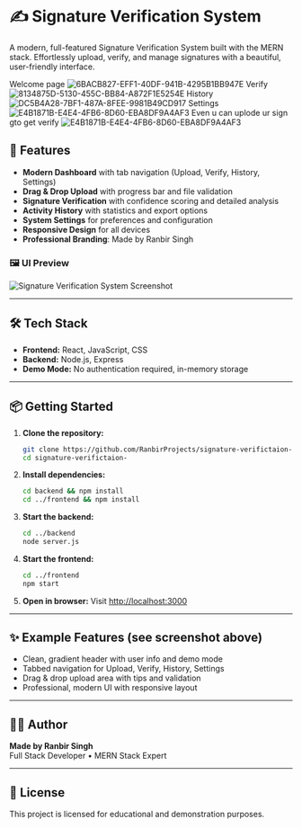 # ✍️ Signature Verification System

A modern, full-featured Signature Verification System built with the MERN stack. Effortlessly upload, verify, and manage signatures with a beautiful, user-friendly interface.

Welcome page
![6BACB827-EFF1-40DF-941B-4295B1BB947E](https://github.com/user-attachments/assets/fddc42f6-3f97-48fa-acb4-b265ff7ed3c1)
Verify
![8134875D-5130-455C-BB84-A872F1E5254E](https://github.com/user-attachments/assets/296b0efe-9894-46dc-9669-97d18f9700bd)
History
![DC5B4A28-7BF1-487A-8FEE-9981B49CD917](https://github.com/user-attachments/assets/58ed3408-e51a-4a54-a858-d49ec170a4f4)
Settings
![E4B1871B-E4E4-4FB6-8D60-EBA8DF9A4AF3](https://github.com/user-attachments/assets/c0406cd3-d821-4233-bdb1-86fe4c2a3ad9)
Even u can uplode ur sign gto get verify
![E4B1871B-E4E4-4FB6-8D60-EBA8DF9A4AF3](https://github.com/user-attachments/assets/e85a62d2-9b1d-4265-a78a-7efceb2c839d)
## 🚀 Features

- **Modern Dashboard** with tab navigation (Upload, Verify, History, Settings)
- **Drag & Drop Upload** with progress bar and file validation
- **Signature Verification** with confidence scoring and detailed analysis
- **Activity History** with statistics and export options
- **System Settings** for preferences and configuration
- **Responsive Design** for all devices
- **Professional Branding**: Made by Ranbir Singh

### 🖼️ UI Preview

![Signature Verification System Screenshot](./screenshot.png)

---

## 🛠️ Tech Stack
- **Frontend:** React, JavaScript, CSS
- **Backend:** Node.js, Express
- **Demo Mode:** No authentication required, in-memory storage

---

## 📦 Getting Started

1. **Clone the repository:**
   ```bash
   git clone https://github.com/RanbirProjects/signature-verifictaion-.git
   cd signature-verifictaion-
   ```
2. **Install dependencies:**
   ```bash
   cd backend && npm install
   cd ../frontend && npm install
   ```
3. **Start the backend:**
   ```bash
   cd ../backend
   node server.js
   ```
4. **Start the frontend:**
   ```bash
   cd ../frontend
   npm start
   ```
5. **Open in browser:**
   Visit [http://localhost:3000](http://localhost:3000)

---

## ✨ Example Features (see screenshot above)
- Clean, gradient header with user info and demo mode
- Tabbed navigation for Upload, Verify, History, Settings
- Drag & drop upload area with tips and validation
- Professional, modern UI with responsive layout

---

## 👨‍💻 Author
**Made by Ranbir Singh**  
Full Stack Developer • MERN Stack Expert

---

## 📄 License
This project is licensed for educational and demonstration purposes.
